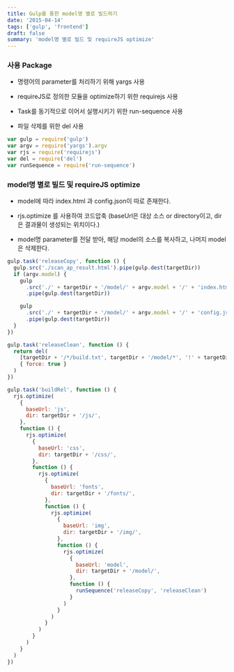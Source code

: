 ```yaml
---
title: Gulp를 통한 model명 별로 빌드하기
date: '2015-04-14'
tags: ['gulp', 'frontend']
draft: false
summary: 'model명 별로 빌드 및 requireJS optimize'
---
```


### 사용 Package

- 명령어의 parameter를 처리하기 위해 yargs 사용

- requireJS로 정의한 모듈을 optimize하기 위한 requirejs 사용

- Task를 동기적으로 이어서 실행시키기 위한 run-sequence 사용

- 파일 삭제를 위한 del 사용

```js
var gulp = require('gulp')
var argv = require('yargs').argv
var rjs = require('requirejs')
var del = require('del')
var runSequence = require('run-sequence')
```

### model명 별로 빌드 및 requireJS optimize

- model에 따라 index.html 과 config.json이 따로 존재한다.

- rjs.optimize 를 사용하여 코드압축 (baseUrl은 대상 소스 or directory이고, dir은 결과물이 생성되는 위치이다.)

- model명 parameter를 전달 받아, 해당 model의 소스를 복사하고, 나머지 model은 삭제한다.

```js
gulp.task('releaseCopy', function () {
  gulp.src('./scan_ap_result.html').pipe(gulp.dest(targetDir))
  if (argv.model) {
    gulp
      .src('./' + targetDir + '/model/' + argv.model + '/' + 'index.html')
      .pipe(gulp.dest(targetDir))

    gulp
      .src('./' + targetDir + '/model/' + argv.model + '/' + 'config.json')
      .pipe(gulp.dest(targetDir))
  }
})

gulp.task('releaseClean', function () {
  return del(
    [targetDir + '/*/build.txt', targetDir + '/model/*', '!' + targetDir + '/model/' + argv.model],
    { force: true }
  )
})

gulp.task('buildRel', function () {
  rjs.optimize(
    {
      baseUrl: 'js',
      dir: targetDir + '/js/',
    },
    function () {
      rjs.optimize(
        {
          baseUrl: 'css',
          dir: targetDir + '/css/',
        },
        function () {
          rjs.optimize(
            {
              baseUrl: 'fonts',
              dir: targetDir + '/fonts/',
            },
            function () {
              rjs.optimize(
                {
                  baseUrl: 'img',
                  dir: targetDir + '/img/',
                },
                function () {
                  rjs.optimize(
                    {
                      baseUrl: 'model',
                      dir: targetDir + '/model/',
                    },
                    function () {
                      runSequence('releaseCopy', 'releaseClean')
                    }
                  )
                }
              )
            }
          )
        }
      )
    }
  )
})
```
